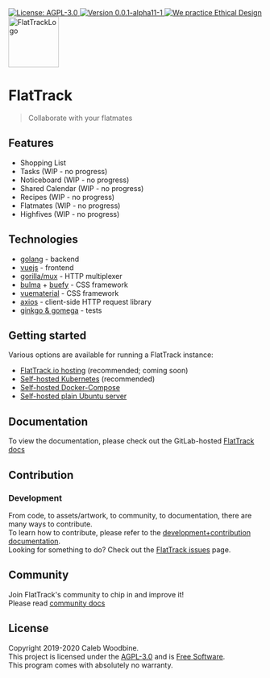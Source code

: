 <a href="http://www.gnu.org/licenses/agpl-3.0.html">
    <img src="https://img.shields.io/badge/License-AGPL--3.0-blue.svg" alt="License: AGPL-3.0" />
</a>
<a href="https://gitlab.com/flattrack/flattrack/releases">
    <img src="https://img.shields.io/badge/version-0.0.1--alpha11-1-brightgreen.svg" alt="Version 0.0.1-alpha11-1" />
</a>
<a href='https://ind.ie/ethical-design'>
    <img style='margin-left: auto; margin-right: auto;' alt='We practice Ethical Design' src='https://img.shields.io/badge/Ethical_Design-_▲_❤_-blue.svg'>
</a>
<br/>
<img alt="FlatTrackLogo" src="" width=100>

# FlatTrack

> Collaborate with your flatmates

## Features
- Shopping List
- Tasks (WIP - no progress)
- Noticeboard (WIP - no progress)
- Shared Calendar (WIP - no progress)
- Recipes (WIP - no progress)
- Flatmates (WIP - no progress)
- Highfives (WIP - no progress)

## Technologies
- [golang](https://golang.org) - backend
- [vuejs](https://vuejs.org) - frontend
- [gorilla/mux](https://github.com/gorilla/mux) - HTTP multiplexer
- [bulma](https://bulma.io/) + [buefy](https://buefy.org/) - CSS framework
- [vuematerial](http://vuematerial.io/) - CSS framework
- [axios](https://github.com/axios/axios) - client-side HTTP request library
- [ginkgo & gomega](https://onsi.github.io/ginkgo/) - tests

## Getting started
Various options are available for running a FlatTrack instance:
- [FlatTrack.io hosting](https://flattrack.io) (recommended; coming soon)
- [Self-hosted Kubernetes](docs/DEPLOYMENT.md#kubernetes-recommended) (recommended)
- [Self-hosted Docker-Compose](docs/DEPLOYMENT.md#docker-compose)
- [Self-hosted plain Ubuntu server](docs/DEPLOYMENT.md#plain-ubuntu-server)

## Documentation
To view the documentation, please check out the GitLab-hosted [FlatTrack docs](https://flattrack.gitlab.io/flattrack)

## Contribution
### Development
From code, to assets/artwork, to community, to documentation, there are many ways to contribute.  
To learn how to contribute, please refer to the [development+contribution documentation](docs/DEVELOPMENT.org).  
Looking for something to do? Check out the [FlatTrack issues](https://gitlab.com/flattrack/flattrack/-/issues) page.

## Community
Join FlatTrack's community to chip in and improve it!  
Please read [community docs](docs/COMMUNITY.org)

## License
Copyright 2019-2020 Caleb Woodbine.  
This project is licensed under the [AGPL-3.0](http://www.gnu.org/licenses/agpl-3.0.html) and is [Free Software](https://www.gnu.org/philosophy/free-sw.en.html).  
This program comes with absolutely no warranty.  
